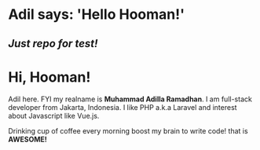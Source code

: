 # Adil says: 'Hello Hooman!'
*Just repo for test!*
-----------

# Hi, Hooman!

Adil here. FYI my realname is **Muhammad Adilla Ramadhan**. I am full-stack developer from Jakarta, Indonesia. I like PHP a.k.a Laravel and interest about Javascript like Vue.js.

Drinking cup of coffee every morning boost my brain to write code! that is **AWESOME!**
